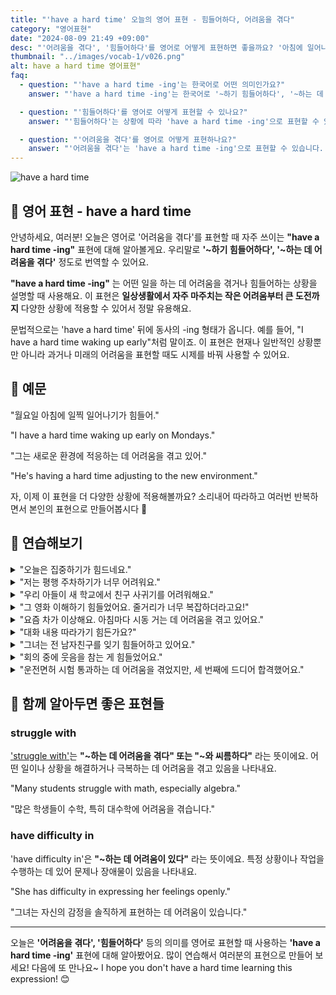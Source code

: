 ```yaml
---
title: "'have a hard time' 오늘의 영어 표현 - 힘들어하다, 어려움을 겪다"
category: "영어표현"
date: "2024-08-09 21:49 +09:00"
desc: "'어려움을 겪다', '힘들어하다'를 영어로 어떻게 표현하면 좋을까요? '아침에 일어나기 힘들어요', '새 직장에 적응하느라 고생 중이에요' 등을 영어로 표현하는 법을 배워봅시다. 다양한 예문을 통해서 연습하고 본인의 표현으로 만들어 보세요."
thumbnail: "../images/vocab-1/v026.png"
alt: have a hard time 영어표현"
faq:
  - question: "'have a hard time -ing'는 한국어로 어떤 의미인가요?"
    answer: "'have a hard time -ing'는 한국어로 '~하기 힘들어하다', '~하는 데 어려움을 겪다'로 번역됩니다. 어떤 일을 하는 데 어려움을 겪거나 힘들어하는 상황을 설명할 때 사용합니다."

  - question: "'힘들어하다'를 영어로 어떻게 표현할 수 있나요?"
    answer: "'힘들어하다'는 상황에 따라 'have a hard time -ing'으로 표현할 수 있습니다. 예를 들어, '그는 새 환경에 적응하기 힘들어해요'는 'He's having a hard time adjusting to the new environment'로 말할 수 있습니다."

  - question: "'어려움을 겪다'를 영어로 어떻게 표현하나요?"
    answer: "'어려움을 겪다'는 'have a hard time -ing'으로 표현할 수 있습니다. 예를 들어, '저는 평행 주차하는 데 어려움을 겪어요'는 'I have a hard time parallel parking'으로 말할 수 있습니다."
---
```


<img src="../images/vocab-1/v026-1.avif" alt="have a hard time"/>

## 🌟 영어 표현 - have a hard time

안녕하세요, 여러분! 오늘은 영어로 '어려움을 겪다'를 표현할 때 자주 쓰이는 **"have a hard time -ing"** 표현에 대해 알아볼게요. 우리말로 **'~하기 힘들어하다', '~하는 데 어려움을 겪다'** 정도로 번역할 수 있어요.

**"have a hard time -ing"** 는 어떤 일을 하는 데 어려움을 겪거나 힘들어하는 상황을 설명할 때 사용해요. 이 표현은 **일상생활에서 자주 마주치는 작은 어려움부터 큰 도전까지** 다양한 상황에 적용할 수 있어서 정말 유용해요.

문법적으로는 'have a hard time' 뒤에 동사의 -ing 형태가 옵니다. 예를 들어, "I have a hard time waking up early"처럼 말이죠. 이 표현은 현재나 일반적인 상황뿐만 아니라 과거나 미래의 어려움을 표현할 때도 시제를 바꿔 사용할 수 있어요.

## 📖 예문

"월요일 아침에 일찍 일어나기가 힘들어."

"I have a hard time waking up early on Mondays."

"그는 새로운 환경에 적응하는 데 어려움을 겪고 있어."

"He's having a hard time adjusting to the new environment."

자, 이제 이 표현을 더 다양한 상황에 적용해볼까요? 소리내어 따라하고 여러번 반복하면서 본인의 표현으로 만들어봅시다 🌟

## 💬 연습해보기

<details>
<summary>"오늘은 집중하기가 힘드네요."</summary>
<span>"I'm having a hard time focusing today."</span>
</details>

<details>
<summary>"저는 평행 주차하기가 너무 어려워요."</summary>
<span>"I have a hard time parallel parking."</span>
</details>

<details>
<summary>"우리 아들이 새 학교에서 친구 사귀기를 어려워해요."</summary>
<span>"My son is having a hard time making friends at his new school."</span>
</details>

<details>
<summary>"그 영화 이해하기 힘들었어요. 줄거리가 너무 복잡하더라고요!"</summary>
<span>"I had a hard time understanding that movie. The plot was so confusing!"</span>
</details>

<details>
<summary>"요즘 차가 이상해요. 아침마다 시동 거는 데 어려움을 겪고 있어요."</summary>
<span>"I don't know what's going on with my car. I've been having a hard time starting it in the mornings."</span>
</details>

<details>
<summary>"대화 내용 따라가기 힘든가요?"</summary>
<span>"Are you having a hard time <a href="/blog/vocab-1/027.keep-up-with/">keeping up with</a> the conversation?"</span>
</details>

<details>
<summary>"그녀는 전 남자친구를 잊기 힘들어하고 있어요."</summary>
<span>"She's having a hard time <a href="/blog/in-english/013.let-go-of/">letting go of</a> her ex."</span>
</details>

<details>
<summary>"회의 중에 웃음을 참는 게 힘들었어요."</summary>
<span>"I had a hard time keeping a straight face during the meeting."</span>
</details>

<details>
<summary>"운전면허 시험 통과하는 데 어려움을 겪었지만, 세 번째에 드디어 합격했어요."</summary>
<span>"I had a hard time passing my driving test, but I finally did it on the third try."</span>
</details>

## 🤝 함께 알아두면 좋은 표현들

### struggle with

['struggle with'](/blog/잘-안돼-영어표현/)는 **"~하는 데 어려움을 겪다" 또는 "~와 씨름하다"** 라는 뜻이에요. 어떤 일이나 상황을 해결하거나 극복하는 데 어려움을 겪고 있음을 나타내요.

"Many students struggle with math, especially algebra."

"많은 학생들이 수학, 특히 대수학에 어려움을 겪습니다."

### have difficulty in

'have difficulty in'은 **"~하는 데 어려움이 있다"** 라는 뜻이에요. 특정 상황이나 작업을 수행하는 데 있어 문제나 장애물이 있음을 나타내요.

"She has difficulty in expressing her feelings openly."

"그녀는 자신의 감정을 솔직하게 표현하는 데 어려움이 있습니다."

---

오늘은 **'어려움을 겪다', '힘들어하다'** 등의 의미를 영어로 표현할 때 사용하는 **'have a hard time -ing'** 표현에 대해 알아봤어요. 많이 연습해서 여러분의 표현으로 만들어 보세요! 다음에 또 만나요~ I hope you don't have a hard time learning this expression! 😊
